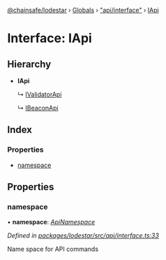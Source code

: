 [@chainsafe/lodestar](../README.md) › [Globals](../globals.md) › ["api/interface"](../modules/_api_interface_.md) › [IApi](_api_interface_.iapi.md)

# Interface: IApi

## Hierarchy

* **IApi**

  ↳ [IValidatorApi](_api_impl_validator_interface_.ivalidatorapi.md)

  ↳ [IBeaconApi](_api_impl_beacon_interface_.ibeaconapi.md)

## Index

### Properties

* [namespace](_api_interface_.iapi.md#namespace)

## Properties

###  namespace

• **namespace**: *[ApiNamespace](../enums/_api_index_.apinamespace.md)*

*Defined in [packages/lodestar/src/api/interface.ts:33](https://github.com/ChainSafe/lodestar/blob/7e3e010f1/packages/lodestar/src/api/interface.ts#L33)*

Name space for API commands
